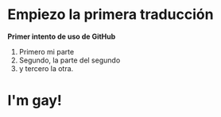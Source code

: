# Empiezo la primera traducción
**Primer intento de uso de GitHub**
1. Primero mi parte
2. Segundo, la parte del segundo 
3. y tercero la otra.

# I'm gay!

